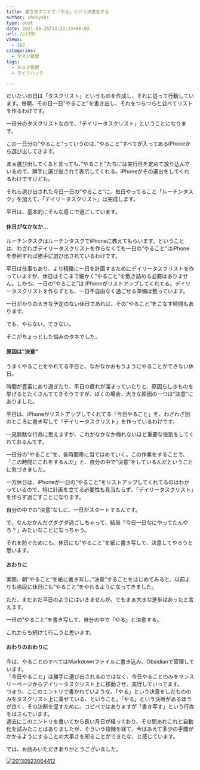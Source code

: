 ```yaml
---
title: 書き写すことで「やる」という決意をする
author: choiyaki
type: post
date: 2021-06-25T13:23:13+00:00
url: /p1285
views:
  - 262
categories:
  - タスク管理
tags:
  - タスク管理
  - ライフハック

---
```

だいたいの日は「タスクリスト」というものを作成し、それに従って行動しています。毎朝、その日一日”やること”を書き出し、それをつらつらと並べてリストを作るわけです。

一日分のタスクリストなので、「デイリータスクリスト」ということになります。

この一日分の”やること”っていうのは、”やること”すべてが入ってあるiPhoneから選び出してきます。

まぁ選び出してくると言っても、”やること”たちには実行日を定めて放り込んでいるので、勝手に選び出されて表示してくれる。iPhoneがその選出をしてくれるわけですけども。

それら選び出された今日一日の”やること”に、毎日やってること「ルーチンタスク」を加えて、「デイリータスクリスト」は完成します。

平日は、基本的にそんな感じで過ごしています。

#### 休日がなかなか&#8230;

ルーチンタスクはルーチンタスクでiPhoneに教えてもらいます。ということは、わざわざデイリータスクリストを作らなくても一日の”やること”はiPhoneを参照すれば勝手に選び出されているわけです。

平日は仕事もあり、より精緻に一日を計画するためにデイリータスクリストを作っていますが、休日はそこまで細かく”やること”を敷き詰める必要はありません。しかも、一日の”やること”は iPhoneがリストアップしてくれてる。デイリータスクリストを作らずとも、一日不自由なく過ごせる準備は整っています。

一日がかりの大きな予定のない休日であれば、その”やること”をこなす時間もあります。

でも、やらない。できない。

そこがちょっとした悩みのタネでした。

#### 原因は”決意”

うまくやることをやれてる平日と、なかなかおもうようにやることができない休日。

時間が豊富にあり過ぎたり、平日の疲れが溜まっていたりと、原因らしきものを挙げるとたくさんでてきそうですが、ぼくの場合、大きな原因の一つは”決意”にありました。

平日は、iPhoneがリストアップしてくれてる「今日やること」を、わざわざ別のところに書き写して「デイリータスクリスト」を作っているわけです。

一見無駄な行為に思えますが、これがなかなか侮れないほど重要な役割をしてくれておるんです。

一日分の”やること”を、各時間帯に当てはめていく。この作業をすることで、「この時間にこれをするんだ」と、自分の中で”決意”をしているんだということに気づきました。

一方休日は、iPhoneが一日の”やること”をリストアップしてくれてるのはわかっているので、特に計画を立てる必要性も見当たらず、「デイリータスクリスト」を作らず過ごすことになります。

自分の中での”決意”なしに、一日がスタートするんです。

で、なんだかんだグダグダ過ごしちゃって、結局「今日一日なにやってたんやろ？」みたいなことになっちゃう。

それを防ぐためにも、休日にも”やること”を紙に書き写して、決意してやろうと思います。

#### おわりに

実際、朝”やること”を紙に書き写し、”決意”することをはじめてみると、以前よりも格段に休日にも”やること”をやれるようになってきました。

ただ、まだまだ平日のようにはいきませんが。でもまぁ大きな進歩はあったと言えます。

一日の”やること”を書き写して、自分の中で「やる」と決意する。

これからも続けて行こうと思います。

#### おわりのおわりに

今は、やることのすべてはMarkdownファイルに書き込み、Obsidianで管理しています。  
「今日やること」は勝手に選び出されるのではなく、今日やることのみをマンスリーページからデイリータスクリスト上に移動させ、実行していってます。  
つまり、ここのエントリで書かれていような、「やる」という決意をしたもののみをタスクリスト上に乗せている、ということ。「やる」という決断があるほうが良く、その決断を促すために、コピペではありますが「書き写す」という行為をはさんでいます。  
過去にこのエントリを書いてから長い月日が経っており、その間あれこれと自動化を試みたことはありましたが、そういう段階を経て、今はあえて多少の手間がかかるようにすることの大事さを知ることができたな、と感じています。

では、お読みいただきありがとうございました。

[<img src="https://i1.wp.com/farm3.staticflickr.com/2820/8793217948_8821c08f3e_z.jpg?w=660" alt="20130523064412" data-recalc-dims="1" />][1]

 [1]: http://www.flickr.com/photos/57988299%40N08/8793217948/ "20130523064412 by choiyaki, on Flickr"